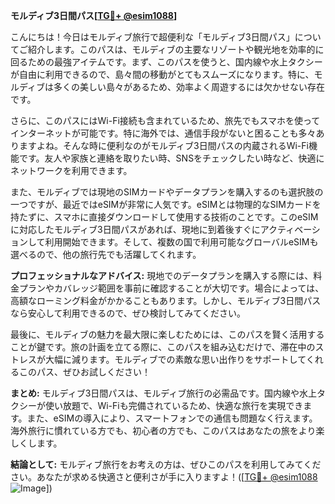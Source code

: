 **モルディブ3日間パス[[TG💪+ @esim1088](https://t.me/s/esim1088)]**

こんにちは！今日はモルディブ旅行で超便利な「モルディブ3日間パス」についてご紹介します。このパスは、モルディブの主要なリゾートや観光地を効率的に回るための最強アイテムです。まず、このパスを使うと、国内線や水上タクシーが自由に利用できるので、島々間の移動がとてもスムーズになります。特に、モルディブは多くの美しい島々があるため、効率よく周遊するには欠かせない存在です。

さらに、このパスにはWi-Fi接続も含まれているため、旅先でもスマホを使ってインターネットが可能です。特に海外では、通信手段がないと困ることも多々ありますよね。そんな時に便利なのがモルディブ3日間パスの内蔵されるWi-Fi機能です。友人や家族と連絡を取りたい時、SNSをチェックしたい時など、快適にネットワークを利用できます。

また、モルディブでは現地のSIMカードやデータプランを購入するのも選択肢の一つですが、最近ではeSIMが非常に人気です。eSIMとは物理的なSIMカードを持たずに、スマホに直接ダウンロードして使用する技術のことです。このeSIMに対応したモルディブ3日間パスがあれば、現地に到着後すぐにアクティベーションして利用開始できます。そして、複数の国で利用可能なグローバルeSIMも選べるので、他の旅行先でも活躍してくれます。

**プロフェッショナルなアドバイス:** 現地でのデータプランを購入する際には、料金プランやカバレッジ範囲を事前に確認することが大切です。場合によっては、高額なローミング料金がかかることもあります。しかし、モルディブ3日間パスなら安心して利用できるので、ぜひ検討してみてください。

最後に、モルディブの魅力を最大限に楽しむためには、このパスを賢く活用することが鍵です。旅の計画を立てる際に、このパスを組み込むだけで、滞在中のストレスが大幅に減ります。モルディブでの素敵な思い出作りをサポートしてくれるこのパス、ぜひお試しください！

**まとめ:** モルディブ3日間パスは、モルディブ旅行の必需品です。国内線や水上タクシーが使い放題で、Wi-Fiも完備されているため、快適な旅行を実現できます。また、eSIMの導入により、スマートフォンでの通信も問題なく行えます。海外旅行に慣れている方でも、初心者の方でも、このパスはあなたの旅をより楽しくします。

**結論として:** モルディブ旅行をお考えの方は、ぜひこのパスを利用してみてください。あなたが求める快適さと便利さが手に入りますよ！([[TG💪+ @esim1088](https://t.me/s/esim1088) ![Image](https://i.postimg.cc/Y0z9fWf4/image.png)])